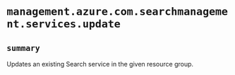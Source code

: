 # `management.azure.com.searchmanagement.services.update`

## `summary`
Updates an existing Search service in the given resource group.


